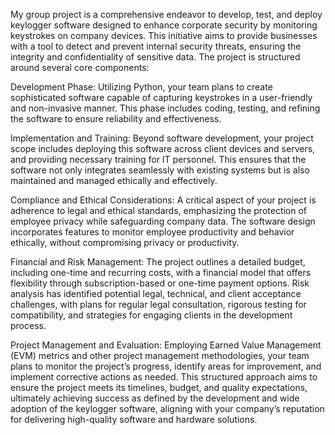 My group project is a comprehensive endeavor to develop, test, and deploy keylogger software designed to enhance corporate security by monitoring keystrokes on company devices. This initiative aims to provide businesses with a tool to detect and prevent internal security threats, ensuring the integrity and confidentiality of sensitive data. The project is structured around several core components:

Development Phase: Utilizing Python, your team plans to create sophisticated software capable of capturing keystrokes in a user-friendly and non-invasive manner. This phase includes coding, testing, and refining the software to ensure reliability and effectiveness.

Implementation and Training: Beyond software development, your project scope includes deploying this software across client devices and servers, and providing necessary training for IT personnel. This ensures that the software not only integrates seamlessly with existing systems but is also maintained and managed ethically and effectively.

Compliance and Ethical Considerations: A critical aspect of your project is adherence to legal and ethical standards, emphasizing the protection of employee privacy while safeguarding company data. The software design incorporates features to monitor employee productivity and behavior ethically, without compromising privacy or productivity.

Financial and Risk Management: The project outlines a detailed budget, including one-time and recurring costs, with a financial model that offers flexibility through subscription-based or one-time payment options. Risk analysis has identified potential legal, technical, and client acceptance challenges, with plans for regular legal consultation, rigorous testing for compatibility, and strategies for engaging clients in the development process.

Project Management and Evaluation: Employing Earned Value Management (EVM) metrics and other project management methodologies, your team plans to monitor the project’s progress, identify areas for improvement, and implement corrective actions as needed. This structured approach aims to ensure the project meets its timelines, budget, and quality expectations, ultimately achieving success as defined by the development and wide adoption of the keylogger software, aligning with your company’s reputation for delivering high-quality software and hardware solutions.
